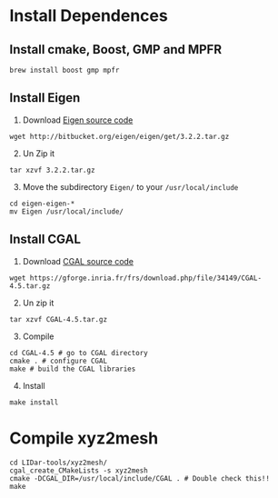 # Install Dependences

## Install cmake, Boost, GMP and MPFR

```brew install boost gmp mpfr```

## Install Eigen

1. Download [Eigen source code](http://eigen.tuxfamily.org/index.php?title=Main_Page)

```wget http://bitbucket.org/eigen/eigen/get/3.2.2.tar.gz```

2. Un Zip it

```tar xzvf 3.2.2.tar.gz```

3. Move the subdirectory ```Eigen/``` to your ```/usr/local/include```

```
cd eigen-eigen-*
mv Eigen /usr/local/include/
```

## Install CGAL

1. Download [CGAL source code](http://www.cgal.org/)

```wget https://gforge.inria.fr/frs/download.php/file/34149/CGAL-4.5.tar.gz```

2. Un zip it

```tar xzvf CGAL-4.5.tar.gz```

3. Compile

```
cd CGAL-4.5 # go to CGAL directory
cmake . # configure CGAL
make # build the CGAL libraries
```

4. Install

```make install```

#  Compile xyz2mesh

```
cd LIDar-tools/xyz2mesh/
cgal_create_CMakeLists -s xyz2mesh 
cmake -DCGAL_DIR=/usr/local/include/CGAL . # Double check this!!
make
```